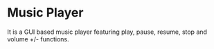 # Music Player
 It is a GUI based music player featuring play, pause, resume, stop and volume +/- functions.
